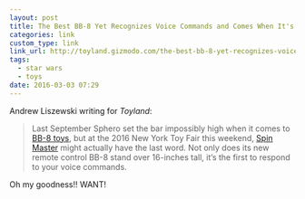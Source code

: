 ```yaml
---
layout: post
title: The Best BB-8 Yet Recognizes Voice Commands and Comes When It's Called | Toyland
categories: link
custom_type: link
link_url: http://toyland.gizmodo.com/the-best-bb-8-yet-recognizes-voice-commands-and-comes-w-1758410074
tags:
  - star wars
  - toys
date: 2016-03-03 07:29
---
```

Andrew Liszewski writing for *Toyland*:

> Last September Sphero set the bar impossibly high when it comes to [BB-8 toys](http://toyland.gizmodo.com/sphero-bb-8-review-this-is-the-coolest-star-wars-toy-e-1727067215), but at the 2016 New York Toy Fair this weekend, [Spin Master](http://www.spinmaster.com/) might actually have the last word. Not only does its new remote control BB-8 stand over 16-inches tall, it’s the first to respond to your voice commands.

Oh my goodness!! WANT!
